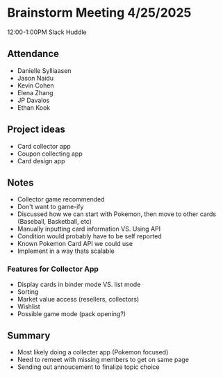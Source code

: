 # Brainstorm Meeting 4/25/2025
12:00-1:00PM Slack Huddle

## Attendance
- Danielle Sylliaasen
- Jason Naidu
- Kevin Cohen
- Elena Zhang
- JP Davalos
- Ethan Kook

## Project ideas
- Card collector app
- Coupon collecting app
- Card design app

## Notes
- Collector game recommended
- Don't want to game-ify
- Discussed how we can start with Pokemon, then move to other cards (Baseball, Basketball, etc)
- Manually inputting card information VS. Using API
- Condition would probably have to be self reported
- Known Pokemon Card API we could use
- Implement in a way thats scalable 

### Features for Collector App
- Display cards in binder mode VS. list mode
- Sorting
- Market value access (resellers, collectors)
- Wishlist
- Possible game mode (pack opening?)

## Summary
- Most likely doing a collecter app (Pokemon focused)
- Need to remeet with missing members to get on same page
- Sending out annoucement to finalize topic choice
